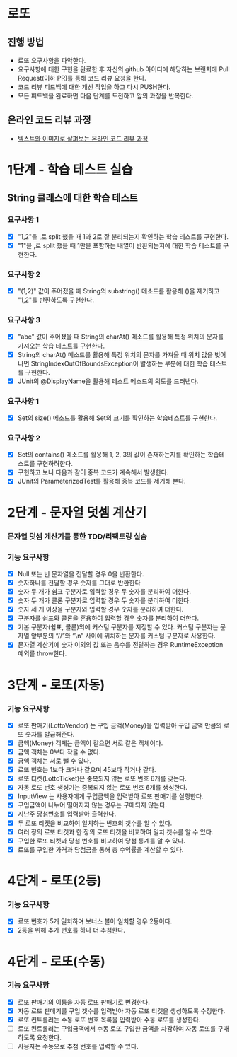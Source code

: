 # 로또
## 진행 방법
* 로또 요구사항을 파악한다.
* 요구사항에 대한 구현을 완료한 후 자신의 github 아이디에 해당하는 브랜치에 Pull Request(이하 PR)를 통해 코드 리뷰 요청을 한다.
* 코드 리뷰 피드백에 대한 개선 작업을 하고 다시 PUSH한다.
* 모든 피드백을 완료하면 다음 단계를 도전하고 앞의 과정을 반복한다.

## 온라인 코드 리뷰 과정
* [텍스트와 이미지로 살펴보는 온라인 코드 리뷰 과정](https://github.com/next-step/nextstep-docs/tree/master/codereview)

# 1단계 - 학습 테스트 실습
## String 클래스에 대한 학습 테스트
### 요구사항 1
- [x] "1,2"을 ,로 split 했을 때 1과 2로 잘 분리되는지 확인하는 학습 테스트를 구현한다.
- [x] "1"을 ,로 split 했을 때 1만을 포함하는 배열이 반환되는지에 대한 학습 테스트를 구현한다.

### 요구사항 2
- [x] "(1,2)" 값이 주어졌을 때 String의 substring() 메소드를 활용해 ()을 제거하고 "1,2"를 반환하도록 구현한다.

### 요구사항 3
- [x] "abc" 값이 주어졌을 때 String의 charAt() 메소드를 활용해 특정 위치의 문자를 가져오는 학습 테스트를 구현한다.
- [x] String의 charAt() 메소드를 활용해 특정 위치의 문자를 가져올 때 위치 값을 벗어나면 StringIndexOutOfBoundsException이 발생하는 부분에 대한 학습 테스트를 구현한다.
- [x] JUnit의 @DisplayName을 활용해 테스트 메소드의 의도를 드러낸다.

### 요구사항 1
- [x] Set의 size() 메소드를 활용해 Set의 크기를 확인하는 학습테스트를 구현한다.

### 요구사항 2
- [x] Set의 contains() 메소드를 활용해 1, 2, 3의 값이 존재하는지를 확인하는 학습테스트를 구현하려한다.
- [x] 구현하고 보니 다음과 같이 중복 코드가 계속해서 발생한다.
- [x] JUnit의 ParameterizedTest를 활용해 중복 코드를 제거해 본다.

# 2단계 - 문자열 덧셈 계산기
### 문자열 덧셈 계산기를 통한 TDD/리팩토링 실습
### 기능 요구사항
- [x] Null 또는 빈 문자열을 전달할 경우 0을 반환한다.
- [x] 숫자하나를 전달할 경우 숫자를 그대로 반환한다
- [x] 숫자 두 개가 쉼표 구분자로 입력할 경우 두 숫자를 분리하여 더한다.
- [x] 숫자 두 개가 콜론 구분자로 입력할 경우 두 숫자를 분리하여 더한다.
- [x] 숫자 세 개 이상을 구분자와 입력할 경우 숫자를 분리하여 더한다. 
- [x] 구분자를 쉼표와 콜론을 혼용하여 입력할 경우 숫자를 분리하여 더한다.
- [x] 기본 구분자(쉼표, 콜론)외에 커스텀 구분자를 지정할 수 있다. 커스텀 구분자는 문자열 앞부분의 “//”와 “\n” 사이에 위치하는 문자를 커스텀 구분자로 사용한다.
- [x] 문자열 계산기에 숫자 이외의 값 또는 음수를 전달하는 경우 RuntimeException 예외를 throw한다.

# 3단계 - 로또(자동)
### 기능 요구사항
- [x] 로또 판매기(LottoVendor) 는 구입 금액(Money)을 입력받아 구입 금액 만큼의 로또 숫자를 발급해준다.
- [x] 금액(Money) 객체는 금액이 같으면 서로 같은 객체이다.
- [x] 금액 객체는 0보다 작을 수 없다.
- [x] 금액 객체는 서로 뺄 수 있다.
- [x] 로또 번호는 1보다 크거나 같으며 45보다 작거나 같다.
- [x] 로또 티켓(LottoTicket)은 중복되지 않는 로또 번호 6개를 갖는다.
- [x] 자동 로또 번호 생성기는 중복되지 않는 로또 번호 6개를 생성한다.
- [x] InputView 는 사용자에게 구입금액을 입력받아 로또 판매기를 실행한다.
- [x] 구입금액이 나누어 떨어지지 않는 경우는 구매되지 않는다.
- [x] 지난주 당첨번호를 입력받아 출력한다.
- [x] 두 로또 티켓을 비교하여 일치하는 번호의 갯수를 알 수 있다.
- [x] 여러 장의 로또 티켓과 한 장의 로또 티켓을 비교하여 일치 갯수를 알 수 있다.
- [x] 구입한 로또 티켓과 당첨 번호를 비교하여 당첨 통계를 알 수 있다.
- [x] 로또를 구입한 가격과 당첨금을 통해 총 수익률을 계산할 수 있다.

# 4단계 - 로또(2등)
### 기능 요구사항
- [x] 로또 번호가 5개 일치하며 보너스 볼이 일치할 경우 2등이다.
- [x] 2등을 위해 추가 번호를 하나 더 추첨한다.

# 4단계 - 로또(수동)
### 기능 요구사항
- [x] 로또 판매기의 이름을 자동 로또 판매기로 변경한다.
- [x] 자동 로또 판매기를 구입 갯수를 입력받아 자동 로또 티켓을 생성하도록 수정한다.
- [x] 로또 컨트롤러는 수동 로또 번호 목록을 입력받아 수동 로또를 생성한다.
- [ ] 로또 컨트롤러는 구입금액에서 수동 로또 구입한 금액을 차감하여 자동 로또를 구매하도록 요청한다. 
- [ ] 사용자는 수동으로 추첨 번호를 입력할 수 있다.
